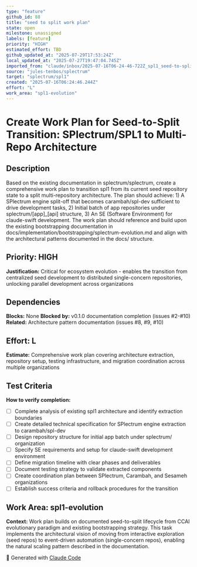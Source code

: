 ```yaml
---
type: "feature"
github_id: 88
title: "seed to split work plan"
state: open
milestone: unassigned
labels: [feature]
priority: "HIGH"
estimated_effort: TBD
github_updated_at: "2025-07-29T17:53:24Z"
local_updated_at: "2025-07-27T19:47:04.745Z"
imported_from: "claude/inbox/2025-07-16T06-24-46-722Z_spl1_seed-to-split-work-plan.md"
source: "jules-tenbos/splectrum"
target: "splectrum/spl1"
created: "2025-07-16T06:24:46.244Z"
effort: "L"
work_area: "spl1-evolution"
---
```


# Create Work Plan for Seed-to-Split Transition: SPlectrum/SPL1 to Multi-Repo Architecture

## Description
Based on the existing documentation in splectrum/splectrum, create a comprehensive work plan to transition spl1 from its current seed repository state to a split multi-repository architecture. The plan should achieve: 1) A SPlectrum engine split-off that becomes carambah/spl-dev sufficient to drive development tasks, 2) Initial batch of app repositories under splectrum/[app]_[api] structure, 3) An SE (Software Environment) for claude-swift development. The work plan should reference and build upon the existing bootstrapping documentation in docs/implementation/bootstrapping/splectrum-evolution.md and align with the architectural patterns documented in the docs/ structure.

## Priority: HIGH
**Justification:** Critical for ecosystem evolution - enables the transition from centralized seed development to distributed single-concern repositories, unlocking parallel development across organizations

## Dependencies
**Blocks:** None
**Blocked by:** v0.1.0 documentation completion (issues #2-#10)
**Related:** Architecture pattern documentation (issues #8, #9, #10)

## Effort: L
**Estimate:** Comprehensive work plan covering architecture extraction, repository setup, testing infrastructure, and migration coordination across multiple organizations

## Test Criteria
**How to verify completion:**
- [ ] Complete analysis of existing spl1 architecture and identify extraction boundaries
- [ ] Create detailed technical specification for SPlectrum engine extraction to carambah/spl-dev
- [ ] Design repository structure for initial app batch under splectrum/ organization
- [ ] Specify SE requirements and setup for claude-swift development environment
- [ ] Define migration timeline with clear phases and deliverables
- [ ] Document testing strategy to validate extracted components
- [ ] Create coordination plan between SPlectrum, Carambah, and Sesameh organizations
- [ ] Establish success criteria and rollback procedures for the transition

## Work Area: spl1-evolution
**Context:** Work plan builds on documented seed-to-split lifecycle from CCAI evolutionary paradigm and existing bootstrapping strategy. This task implements the architectural vision of moving from interactive exploration (seed repos) to event-driven automation (single-concern repos), enabling the natural scaling pattern described in the documentation.

🤖 Generated with [Claude Code](https://claude.ai/code)